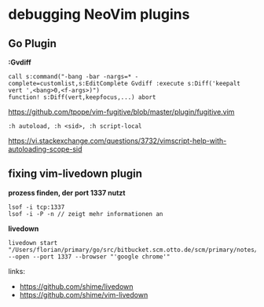 # debugging NeoVim plugins

## Go Plugin

**:Gvdiff**

```
call s:command("-bang -bar -nargs=* -complete=customlist,s:EditComplete Gvdiff :execute s:Diff('keepalt vert ',<bang>0,<f-args>)")
function! s:Diff(vert,keepfocus,...) abort
```

https://github.com/tpope/vim-fugitive/blob/master/plugin/fugitive.vim

```
:h autoload, :h <sid>, :h script-local
```

https://vi.stackexchange.com/questions/3732/vimscript-help-with-autoloading-scope-sid


## fixing vim-livedown plugin

**prozess finden, der port 1337 nutzt**
```
lsof -i tcp:1337
lsof -i -P -n // zeigt mehr informationen an
```

**livedown**
```
livedown start "/Users/florian/primary/go/src/bitbucket.scm.otto.de/scm/primary/notes/vim_debugging.md" --open --port 1337 --browser "'google chrome'"
```

links:
* https://github.com/shime/livedown
* https://github.com/shime/vim-livedown
